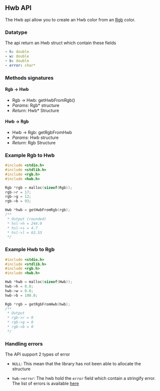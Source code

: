 ## Hwb API

The Hwb api allow you to create an Hwb color from an [Rgb](rgb.md) color.

### Datatype

The api return an Hwb struct which contain these fields

```yaml
- h: double
- w: double
- b: double
- error: char*
```

### Methods signatures

#### Rgb -> Hwb

- Rgb -> Hwb: getHwbFromRgb()
- *Params*: Rgb* structure
- *Return*: Hwb* Structure

#### Hwb -> Rgb

- Hwb -> Rgb: getRgbFromHwb
- *Params*: Hwb structure
- *Return*: Rgb Structure

### Example Rgb to Hwb

```c
#include <stdio.h>
#include <stdlib.h>
#include <rgb.h>
#include <hwb.h>

Rgb *rgb = malloc(sizeof(Rgb));
rgb->r = 17;
rgb->g = 12;
rgb->b = 93;

Hwb *hwb = getHwbFromRgb(rgb);
/**
 * Output (rounded)
 * hsl->h = 244.0
 * hsl->s = 4.7
 * hsl->l = 63.53
 */
```

### Example Hwb to Rgb

```c
#include <stdio.h>
#include <stdlib.h>
#include <rgb.h>
#include <hwb.h>

Hwb *hwb = malloc(sizeof(Hwb));
hwb->h = 0.0;
hwb->w = 0.0;
hwb->b = 100.0;

Rgb *rgb = getRgbFromHwb(hwb);
/**
 * Output
 * rgb->r = 0
 * rgb->g = 0
 * rgb->b = 0
 */
```
### Handling errors

The API support 2 types of error

- ```NULL```: This mean that the library has not been able to allocate the structure

- ```hwb->error```: The hwb hold the ```error``` field which contain a stringify error. The list of errors is available [here](../errors.md)
